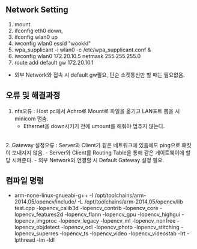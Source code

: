 ## Network Setting
  1. mount
  2. ifconfig eth0 down, 
  3. ifconfig wlan0 up
  4. iwconfig wlan0 essid "wookkl"
  5. wpa_supplicant -i wlan0 -c /etc/wpa_supplicant.conf &
  6. iwconfig wlan0 172.20.10.5 netmask 255.255.255.0
  7. route add default gw 172.20.10.1
  - 외부 Network와 접속 시 default gw필요, 단순 소켓통신만 할 때는 필요없음.






## 오류 및 해결과정
1. nfs오류 : Host pc에서 Achro로 Mount로 파일을 옮기고 LAN포트 뽑을 시 minicom 멈춤.
   - Ethernet을 down시키기 전에 umount를 해줘야 멈추지 않는다. 
<br>
2. Gateway 설정오류 : Server와 Client가 같은 네트워크에 있음에도 ping으로 패킷이 보내지지 않음.
   - Server와 Client를 Routing Table을 통해 같은 게이트웨이에 할당 시켜준다.
   - 외부 Network와 연결할 시 Default Gateway 설정 필요.




## 컴파일 명령


- arm-none-linux-gnueabi-g++ -I /opt/toolchains/arm-2014.05/opencv/include/ -L /opt/toolchains/arm-2014.05/opencv/lib test.cpp -lopencv_calib3d -lopencv_contrib -lopencv_core -lopencv_features2d -lopencv_flann -lopencv_gpu -lopencv_highgui -lopencv_imgproc -lopencv_legacy -lopencv_ml -lopencv_nonfree -lopencv_objdetect -lopencv_ocl -lopencv_photo -lopencv_stitching -lopencv_superres -lopencv_ts -lopencv_video -lopencv_videostab -lrt -lpthread -lm -ldl



